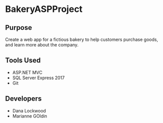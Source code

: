# BakeryASPProject

## Purpose

Create a web app for a fictious bakery to help customers purchase goods, and learn more about the company.

## Tools Used

* ASP.NET MVC
* SQL Server Express 2017
* Git

## Developers 

* Dana Lockwood
* Marianne GOldin
